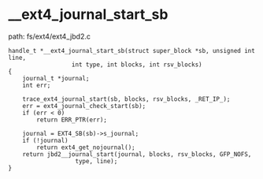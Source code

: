__ext4_journal_start_sb
========================================

path: fs/ext4/ext4_jbd2.c
```
handle_t *__ext4_journal_start_sb(struct super_block *sb, unsigned int line,
                  int type, int blocks, int rsv_blocks)
{
    journal_t *journal;
    int err;

    trace_ext4_journal_start(sb, blocks, rsv_blocks, _RET_IP_);
    err = ext4_journal_check_start(sb);
    if (err < 0)
        return ERR_PTR(err);

    journal = EXT4_SB(sb)->s_journal;
    if (!journal)
        return ext4_get_nojournal();
    return jbd2__journal_start(journal, blocks, rsv_blocks, GFP_NOFS,
                   type, line);
}
```
